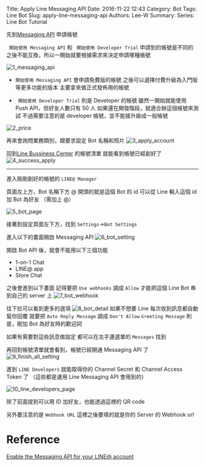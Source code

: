 Title: Apply Line Messaging API
Date: 2016-11-22 12:43
Category: Bot
Tags: Line Bot
Slug: apply-line-messaging-api
Authors: Lee-W
Summary: 
Series: Line Bot Tutorial


先到[Messaging API](https://business.line.me/zh-hant/services/bot) 申請帳號

` 開始使用 Messaging API` 和 ` 開始使用 Developer Trial` 申請到的帳號是不同的
之後不能互換，所以一開始就要根據需求來決定申請哪種帳號

<!--more-->
![1_messaging_api](http://i.imgur.com/3i3O1wO.png)

- `開始使用 Messaging API` 會申請免費版的帳號
  之後可以選擇付費升級為入門版等更多功能的版本
  主要拿來做正式發佈用的帳號

- ` 開始使用 Developer Trial` 則是 Developer 的帳號
  雖然一開始就能使用 Push API，但好友人數只有 50 人
  如果還在開發階段，就適合辦這個帳號來測試
  不過需要注意的是 developer 帳號，並不能接升級成一般帳號

![2_price](http://i.imgur.com/FmTjOBH.png)

再來會詢問業務類別，跟要求設定 Bot 名稱和照片
![3_apply_account](http://i.imgur.com/VdCT8JX.png)
 
回到[Line Bussiness Center](https://business.line.me/zh-hant/) 的帳號清單
就能看到帳號已經創好了
![4_success_apply](http://i.imgur.com/4ViJbIR.png)

---
進入剛剛創好的帳號的 `LINE@ Manager`

頁面左上方，Bot 名稱下方
@ 開頭的就是這個 Bot 的 id
可以從 Line 輸入這個 id 加 Bot 為好友 （需加上 @）

![5_bot_page](http://i.imgur.com/8DC4TSG.png)

接著到設定頁面左下方，找到 `Settings`->`Bot Settings`

進入以下的畫面開啟 Messaging API
![6_bot_setting](http://i.imgur.com/BtaSwa5.png)

開啟 Bot API 後，就會不能用以下三個功能
- 1-on-1 Chat
- LINE@ app
- Store Chat


之後會進到以下畫面
記得要把 `Use webhooks` 調成 `Allow`
才能把這個 Line Bot 串到自己的 server 上
![7_bot_webhook](http://i.imgur.com/yqpw3x7.png)

往下拉可以看到更多的選項
![8_bot_detail](http://i.imgur.com/nKegbk6.png)
如果不想要 Line 每次收到訊息都自動幫你回覆
就要把 `Auto Reply Message` 調成 `Don't Allow`
`Greeting Message` 則是，剛加 Bot 為好友時的歡迎詞

如果有需要對這些訊息做設定
都可以在左手邊選單的 `Messages` 找到

再回到帳號清單就會看到，帳號已經開通 Messaging API 了
![9_finish_all_setting](http://i.imgur.com/io9LuHs.png)


進到 `LINE Developers` 就能取得你的 Channel Secret 和 Channel Access Token 了
（這些都是運用 Line Messaging API 會用到的）

![10_line_developers_page](http://i.imgur.com/cl8k3Mh.png)

除了前面提到可以用 ID 加好友，也能透過這裡的 QR code

另外要注意的是 `Webhook URL`
這裡之後要填的就是你的 Server 的 Webhook url

# Reference
[Enable the Messaging API for your LINE@ account](https://developers.line.me/messaging-api/getting-started#apply_messagingapi)